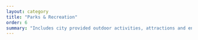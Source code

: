 ```yaml
---
layout: category
title: "Parks & Recreation"
order: 6
summary: "Includes city provided outdoor activities, attractions and entertainment"
---
```

